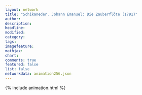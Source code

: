 ```yaml
---
layout: network
title: "Schikaneder, Johann Emanuel: Die Zauberflöte (1791)"
author:
description:
headline:
modified:
category:
tags:
imagefeature: 
mathjax: 
chart: 
comments: true
featured: false
list: false
networkdata: animation256.json
---
```

{% include animation.html %}
